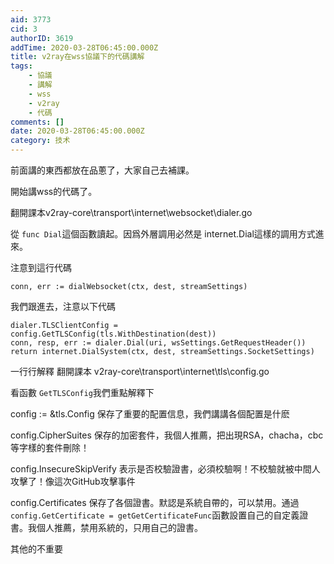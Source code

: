```yaml
---
aid: 3773
cid: 3
authorID: 3619
addTime: 2020-03-28T06:45:00.000Z
title: v2ray在wss協議下的代碼講解
tags:
    - 協議
    - 講解
    - wss
    - v2ray
    - 代碼
comments: []
date: 2020-03-28T06:45:00.000Z
category: 技术
---
```


前面講的東西都放在品蔥了，大家自己去補課。

開始講wss的代碼了。

翻開課本v2ray-core\\transport\\internet\\websocket\\dialer.go

從 `func Dial`這個函數讀起。因爲外層調用必然是 internet.Dial這樣的調用方式進來。

注意到這行代碼

    conn, err := dialWebsocket(ctx, dest, streamSettings)
    

我們跟進去，注意以下代碼

    dialer.TLSClientConfig = config.GetTLSConfig(tls.WithDestination(dest))
    conn, resp, err := dialer.Dial(uri, wsSettings.GetRequestHeader())
    return internet.DialSystem(ctx, dest, streamSettings.SocketSettings)
    

一行行解釋 翻開課本 v2ray-core\\transport\\internet\\tls\\config.go

看函數 `GetTLSConfig`我們重點解釋下

config := &tls.Config 保存了重要的配置信息，我們講講各個配置是什麽

config.CipherSuites 保存的加密套件，我個人推薦，把出現RSA，chacha，cbc等字樣的套件刪除！

config.InsecureSkipVerify 表示是否校驗證書，必須校驗啊！不校驗就被中間人攻擊了！像這次GitHub攻擊事件

config.Certificates 保存了各個證書。默認是系統自帶的，可以禁用。通過`config.GetCertificate = getGetCertificateFunc`函數設置自己的自定義證書。我個人推薦，禁用系統的，只用自己的證書。

其他的不重要
